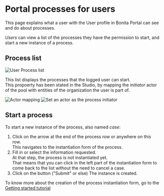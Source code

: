 # Portal processes for users

This page explains what a user with the User profile in Bonita Portal can see and do about processes.

_Users_ can view a list of the processes they have the permission to start, and start a new instance of a process.

## Process list

![User Process list](images/user_process_list.png)<!--{.img-responsive}-->

This list displays the processes that the logged user can start.  
This propoerty has been stated in the Studio, by mapping the _initiator_ actor of the pool with entities of the organization the user is part of.

![Actor mapping](images/actor_mapping.png)<!--{.img-responsive}-->
![Set an actor as the process initiator](images/set_as_initiator.png)<!--{.img-responsive}-->

## Start a process

To start a new instance of the process, also named _case_:
1. Click on the arrow at the end of the process row or anywhere on this row.  
   This navigates to the instantiation form of the process.  
2. Fill in or select the information requested.  
   At that step, the process is not instantiated yet.   
   That means that you can click in the left part of the instantiation form to come back to the list without the need to cancel a case.  
3. Click on the button ("Submit" or else)
   The instance is created.

To know more about the creation of the process instantiation form, go to the [Getting started tutorial](create-web-user-interfaces.md)
